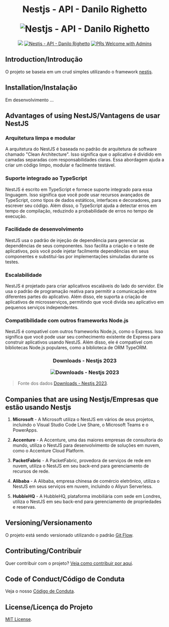 <h1 align="center">
  <p align="center">Nestjs - API - Danilo Righetto</p>
  <img src="https://imgur.com/b2LuLY9.jpg" alt="Nestjs - API - Danilo Righetto">
</h1>

<p align="center">
  <a href="#license"><img src="https://img.shields.io/github/license/sourcerer-io/hall-of-fame.svg?colorB=ff0000"></a>
  <a href="https://imgur.com/fbwPu3A.jpg"><img src="https://img.shields.io/badge/cardapio-working-brightgreen?color=green" alt="Nestjs - API - Danilo Righetto"></a>
  <a href="CONTRIBUTING.md#pull-requests"><img src="https://img.shields.io/badge/PRs-welcome-brightgreen.svg" alt="PRs Welcome with Admins"></a>
</p>

## Introduction/Introdução

O projeto se baseia em um crud simples utilizando o framework [nestjs](https://nestjs.com/).

## Installation/Instalação

Em desenvolvimento ...

## Advantages of using NestJS/Vantagens de usar NestJS

### Arquitetura limpa e modular

A arquitetura do NestJS é baseada no padrão de arquitetura de software chamado "Clean Architecture". Isso significa que o aplicativo é dividido em camadas separadas com responsabilidades claras. Essa abordagem ajuda a criar um código limpo, modular e facilmente testável.

### Suporte integrado ao TypeScript

NestJS é escrito em TypeScript e fornece suporte integrado para essa linguagem. Isso significa que você pode usar recursos avançados de TypeScript, como tipos de dados estáticos, interfaces e decoradores, para escrever seu código. Além disso, o TypeScript ajuda a detectar erros em tempo de compilação, reduzindo a probabilidade de erros no tempo de execução.

### Facilidade de desenvolvimento

NestJS usa o padrão de injeção de dependência para gerenciar as dependências de seus componentes. Isso facilita a criação e o teste de aplicativos, pois você pode injetar facilmente dependências em seus componentes e substituí-las por implementações simuladas durante os testes.

### Escalabilidade

NestJS é projetado para criar aplicativos escaláveis do lado do servidor. Ele usa o padrão de programação reativa para permitir a comunicação entre diferentes partes do aplicativo. Além disso, ele suporta a criação de aplicativos de microsserviços, permitindo que você divida seu aplicativo em pequenos serviços independentes.

### Compatibilidade com outros frameworks Node.js

NestJS é compatível com outros frameworks Node.js, como o Express. Isso significa que você pode usar seu conhecimento existente de Express para construir aplicativos usando NestJS. Além disso, ele é compatível com bibliotecas Node.js populares, como a biblioteca de ORM TypeORM.

<h3 align="center">
  <p align="center">Downloads - Nestjs 2023</p>
  <img src="https://imgur.com/IWbfnta.jpg" alt="Downloads - Nestjs 2023">
</h3>

> Fonte dos dados [Downloads - Nestjs 2023](https://npmtrends.com/@adonisjs/core-vs-@feathersjs/feathers-vs-@nestjs/core-vs-hapi-vs-restify).

## Companies that are using Nestjs/Empresas que estão usando Nestjs

1. **Microsoft** - A Microsoft utiliza o NestJS em vários de seus projetos, incluindo o Visual Studio Code Live Share, o Microsoft Teams e o PowerApps.

2. **Accenture** - A Accenture, uma das maiores empresas de consultoria do mundo, utiliza o NestJS para desenvolvimento de soluções em nuvem, como o Accenture Cloud Platform.

3. **PacketFabric** - A PacketFabric, provedora de serviços de rede em nuvem, utiliza o NestJS em seu back-end para gerenciamento de recursos de rede.

4. **Alibaba** - A Alibaba, empresa chinesa de comércio eletrônico, utiliza o NestJS em seus serviços em nuvem, incluindo o Aliyun Serverless.

5. **HubbleHQ** - A HubbleHQ, plataforma imobiliária com sede em Londres, utiliza o NestJS em seu back-end para gerenciamento de propriedades e reservas.

## Versioning/Versionamento

O projeto está sendo versionado utilizando o padrão [Git Flow](https://medium.com/trainingcenter/utilizando-o-fluxo-git-flow-e63d5e0d5e04).

## Contributing/Contribuir

Quer contribuir com o projeto? [Veja como contribuir por aqui](./CONTRIBUTING.md).

## Code of Conduct/Código de Conduta

Veja o nosso [Código de Conduta](./CODE_OF_CONDUCT.md).

## License/Licença do Projeto

[MIT License](./LICENSE.md).
